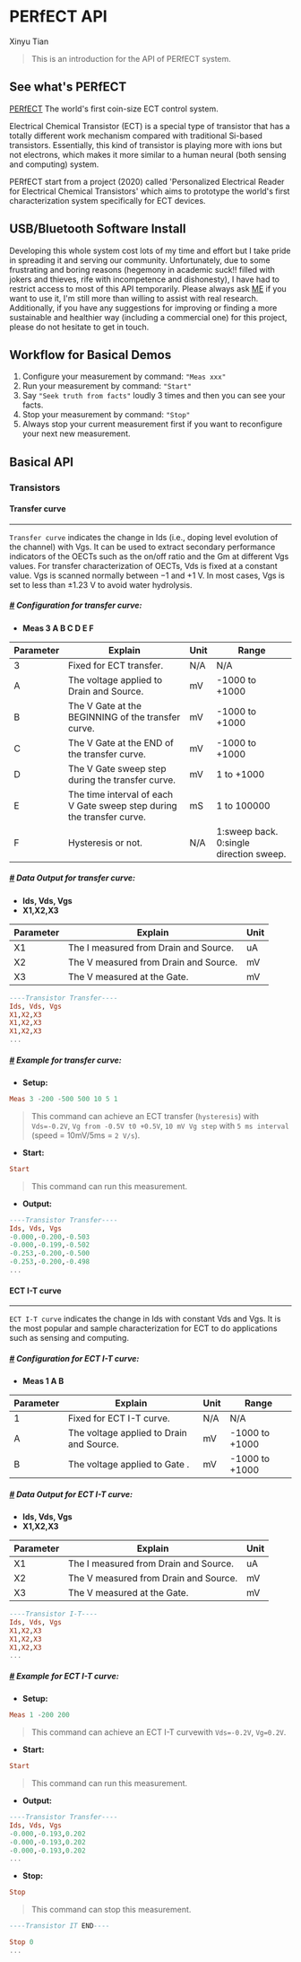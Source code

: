 # PERfECT API

Xinyu Tian

> This is an introduction for the API of PERfECT system.

## See what's PERfECT

[PERfECT](https://pubs.acs.org/doi/abs/10.1021/acs.analchem.1c05210) The world's first coin-size ECT control system.

Electrical Chemical Transistor (ECT) is a special type of transistor that has a totally different work mechanism compared with traditional Si-based transistors. Essentially, this kind of transistor is playing more with ions but not electrons, which makes it more similar to a human neural (both sensing and computing) system.

PERfECT start from a project (2020) called 'Personalized Electrical Reader for Electrical Chemical Transistors' which aims to prototype the world's first characterization system specifically for ECT devices.

<!-- ![PERfECT F0](https://pubs-acs-org.eproxy.lib.hku.hk/cms/10.1021/acs.analchem.1c05210/asset/images/medium/ac1c05210_0001.gif) -->

## USB/Bluetooth Software Install
Developing this whole system cost lots of my time and effort but  I take pride in spreading it and serving our community. Unfortunately, due to some frustrating and boring reasons (hegemony in academic suck!! filled with jokers and thieves, rife with incompetence and dishonesty), I have had to restrict access to most of this API temporarily. Please always ask [ME](xinyutian0217@gmail.com)  if you want to use it, I'm still more than willing to assist with real research. Additionally, if  you have any suggestions for improving or finding a more sustainable and healthier way (including a commercial one) for this project, please do not hesitate to get in touch.


## Workflow for Basical Demos
1. Configure your measurement by command: `"Meas xxx"`
2. Run your measurement by command: `"Start"`
3. Say `"Seek truth from facts"` loudly 3 times and then you can see your facts.
4. Stop your measurement by command: `"Stop"`
5. Always stop your current measurement first if you want to reconfigure your next new measurement.

## Basical API
### Transistors
#### Transfer curve

<hr/>

`Transfer curve` indicates the change in Ids (i.e., doping level evolution of the channel) with Vgs. It can be used to extract secondary performance indicators of the OECTs such as the on/off ratio and the Gm at different Vgs values. For transfer characterization of OECTs, Vds is fixed at a constant value. Vgs is scanned normally between −1 and +1 V. In most cases, Vgs is set to less than ±1.23 V to avoid water hydrolysis.

##### [#]() Configuration for transfer curve: 

- **Meas 3 A B C D E F**


| Parameter        | Explain                                          | Unit | Range |
| ---------------- | ------------------------------------------------ | ---- | --------------- |
| 3        | Fixed for ECT transfer. | N/A   | N/A  |
| A       | The voltage applied to Drain and Source.    | mV   | -1000 to +1000  |
| B        | The V Gate at the BEGINNING of the transfer curve.  | mV   | -1000 to +1000 |
| C       |  The V Gate at the END of the transfer curve.   | mV   | -1000 to +1000  |
| D            | The V Gate sweep step during the transfer curve. | mV   | 1 to +1000  |
| E | The time interval of each V Gate sweep step during the transfer curve.  | mS  | 1 to 100000  |
| F       |  Hysteresis or not.  | N/A  | 1:sweep back. 0:single direction sweep. |

##### [#]() Data Output for transfer curve: 

- **Ids, Vds, Vgs**
- **X1,X2,X3**

| Parameter        | Explain           | Unit |
| ---------------- | ----------------- | ---- |
| X1      | The I measured from Drain and Source. | uA  |
| X2      | The V measured from Drain and Source. | mV  | 
| X3      | The V measured at the Gate.  | mV   |

```haskell
----Transistor Transfer----
Ids, Vds, Vgs
X1,X2,X3
X1,X2,X3
X1,X2,X3
...
```
##### [#]() Example for transfer curve: 
- **Setup:**

```haskell
Meas 3 -200 -500 500 10 5 1
```
> This command can achieve an ECT transfer (`hysteresis`) with `Vds=-0.2V`, `Vg from -0.5V t0 +0.5V`, `10 mV Vg step` with `5 ms interval` (speed = 10mV/5ms = `2 V/s`). 
- **Start:**

```haskell
Start
```
> This command can run this measurement. 

- **Output:**
```haskell
----Transistor Transfer----
Ids, Vds, Vgs
-0.000,-0.200,-0.503
-0.000,-0.199,-0.502
-0.253,-0.200,-0.500
-0.253,-0.200,-0.498
...
```

#### ECT I-T curve

<hr/>

`ECT I-T curve` indicates the change in Ids with constant Vds and Vgs. It is the most popular and sample characterization for ECT to do applications such as sensing and computing. 

##### [#]() Configuration for ECT I-T curve: 

- **Meas 1 A B**

| Parameter        | Explain     | Unit | Range |
| ---------------- | ------------| ---- | ------|
| 1  | Fixed for ECT I-T curve. | N/A   | N/A  |
| A   | The voltage applied to Drain and Source.    | mV   | -1000 to +1000  |
| B      |  The voltage applied to Gate .  | mV   | -1000 to +1000 |
##### [#]() Data Output for ECT I-T curve: 

- **Ids, Vds, Vgs**
- **X1,X2,X3**

| Parameter        | Explain           | Unit |
| ---------------- | ----------------- | ---- |
| X1      | The I measured from Drain and Source. | uA  |
| X2      | The V measured from Drain and Source. | mV  | 
| X3      | The V measured at the Gate.  | mV   |

```haskell
----Transistor I-T----
Ids, Vds, Vgs
X1,X2,X3
X1,X2,X3
X1,X2,X3
...
```
##### [#]() Example for ECT I-T curve: 
- **Setup:**

```haskell
Meas 1 -200 200
```
> This command can achieve an ECT I-T curvewith `Vds=-0.2V`, `Vg=0.2V`. 
- **Start:**

```haskell
Start
```
> This command can run this measurement. 

- **Output:**
```haskell
----Transistor Transfer----
Ids, Vds, Vgs
-0.000,-0.193,0.202
-0.000,-0.193,0.202
-0.000,-0.193,0.202
...
```
- **Stop:**

```haskell
Stop
```
> This command can stop this measurement. 
```haskell
----Transistor IT END----

Stop 0
...
```
